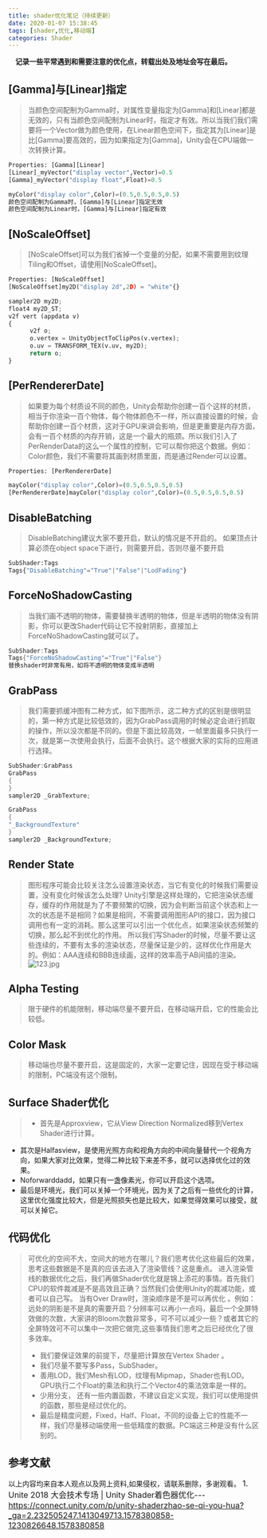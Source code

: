 ```yaml
---
title: shader优化笔记（持续更新）
date: 2020-01-07 15:38:45
tags: [shader,优化,移动端]
categories: Shader
---
```

&emsp;**记录一些平常遇到和需要注意的优化点，转载出处及地址会写在最后。**
    <!--more--> 
 ## **[Gamma]与[Linear]指定**
>当颜色空间配制为Gamma时，对属性变量指定为[Gamma]和[Linear]都是无效的，只有当颜色空间配制为Linear时，指定才有效。所以当我们我们需要将一个Vector做为颜色使用，在Linear颜色空间下，指定其为[Linear]是比[Gamma]要高效的，因为如果指定为[Gamma]，Unity会在CPU端做一次转换计算。
```python
Properties: [Gamma][Linear]
[Linear]_myVector("display vector",Vector)=0.5
[Gamma]_myVector("display float",Float)=0.5

myColor("display color",Color)=(0.5,0.5,0.5,0.5)
颜色空间配制为Gamma时，[Gamma]与[Linear]指定无效
颜色空间配制为Linear时，[Gamma]与[Linear]指定有效
```

## **[NoScaleOffset]**
>[NoScaleOffset]可以为我们省掉一个变量的分配，如果不需要用到纹理Tiling和Offset，请使用[NoScaleOffset]。
```python
Properties: [NoScaleOffset]
[NoScaleOffset]my2D("display 2d",2D) = "white"{}

sampler2D my2D;
float4 my2D_ST;
v2f vert (appdata v)
{
      v2f o;
      o.vertex = UnityObjectToClipPos(v.vertex);
      o.uv = TRANSFORM_TEX(v.uv, my2D);
      return o;
}
```
## **[PerRendererDate]**
>如果要为每个材质设不同的颜色，Unity会帮助你创建一百个这样的材质，相当于你渲染一百个物体，每个物体颜色不一样，所以直接设置的时候，会帮助你创建一百个材质，这对于GPU来讲会影响，但是更重要是内存方面，会有一百个材质的内存开销，这是一个最大的瓶颈。所以我们引入了PerRenderData的这么一个属性的控制，它可以帮你把这个数据。例如：Color颜色，我们不需要将其画到材质里面，而是通过Render可以设置。
```Python
Properties: [PerRendererDate]

mayColor("display color",Color)=(0.5,0.5,0.5,0.5)
[PerRendererDate]mayColor("display color",Color)=(0.5,0.5,0.5,0.5)
```

## **DisableBatching**
>DisableBatching建议大家不要开启，默认的情况是不开启的。
>如果顶点计算必须在object space下进行，则需要开启，否则尽量不要开启
```Python
SubShader:Tags
Tags{"DisableBatching"="True"|"False"|"LodFading"}
```

## **ForceNoShadowCasting**
>当我们画不透明的物体，需要替换半透明的物体，但是半透明的物体没有阴影，你可以更改Shader代码让它不投射阴影，直接加上ForceNoShadowCasting就可以了。
```java
SubShader:Tags
Tags{"ForceNoShadowCasting"="True"|"False"}
替换shader时非常有用，如将不透明的物体变成半透明
```

## **GrabPass**
>我们需要抓缓冲图有二种方式，如下图所示，这二种方式的区别是很明显的，第一种方式是比较低效的，因为GrabPass调用的时候必定会进行抓取的操作，所以没次都是不同的。但是下面比较高效，一帧里面最多只执行一次，就是第一次使用会执行，后面不会执行。这个根据大家的实际的应用进行选择。
```java
SubShader:GrabPass
GrabPass
{
}
sampler2D _GrabTexture;

GrabPass
{
"_BackgroundTexture"
}
sampler2D _BackgroundTexture;
```

## **Render State**
>图形程序可能会比较关注怎么设置渲染状态，当它有变化的时候我们需要设置，没有变化时候该怎么处理?
Unity引擎是这样处理的，它把渲染状态缓存，缓存的作用就是为了不要频繁的切换，因为会判断当前这个状态和上一次的状态是不是相同？如果是相同，不需要调用图形API的接口，因为接口调用也有一定的消耗。那么这里可以引出一个优化点，如果渲染状态频繁的切换，那么起不到优化的作用。
所以我们写Shader的时候，尽量不要让这些连续的，不要有太多的渲染状态，尽量保证是少的，这样优化作用是大的。例如：AAA连续和BBB连续画，这样的效率高于AB间插的渲染。 
![123.jpg](https://i.loli.net/2020/01/07/bmFMns4JywlVEe7.jpg)

## **Alpha Testing**
>限于硬件的机能限制，移动端尽量不要开启，在移动端开启，它的性能会比较低。

## **Color Mask**
>移动端也尽量不要开启，这是固定的，大家一定要记住，因现在受于移动端的限制，PC端没有这个限制。

## **Surface Shader优化**
>* 首先是Approxview，它从View Direction Normalized移到Vertex Shader进行计算。
* 其次是Halfasview，是使用光照方向和视角方向的中间向量替代一个视角方向，如果大家对比效果，觉得二种比较下来差不多，就可以选择优化过的效果。
* Noforwarddadd，如果只有一盏像素光，你可以开启这个选项。
* 最后是环境光，我们可以关掉一个环境光，因为关了之后有一些优化的计算，这里优化强度比较大，但是光照损失也是比较大，如果觉得效果可以接受，就可以关掉它。

## **代码优化**
>可优化的空间不大，空间大的地方在哪儿？我们思考优化这些最后的效果，思考这些数据是不是真的应该去进入了渲染管线？这是重点。
>进入渲染管线的数据优化之后，我们再做Shader优化就是锦上添花的事情。首先我们CPU的软件裁减是不是高效且正确？当然我们会使用Unity的裁减功能，或者可以自己写。
>当有Over Draw时，渲染顺序是不是可以再优化 。例如：远处的阴影是不是真的需要开启？分辨率可以再小一点吗，最后一个全屏特效做的次数，大家讲的Bloom次数非常多，可不可以减少一些？或者其它的全屏特效可不可以集中一次把它做完,这些事情我们思考之后已经优化了很多效率。
>* 我们要保证效果的前提下，尽量把计算放在Vertex Shader 。
>* 我们尽量不要写多Pass，SubShader。
>* 善用LOD，我们Mesh有LOD，纹理有Mipmap，Shader也有LOD。GPU执行二个Float的乘法和执行二个Vector4的乘法效率是一样的。
>* 少用分支， 还有一些内置函数，不建议自定义实现，我们可以使用提供的函数，那些是经过优化的。
>* 最后是精度问题，Fixed，Half、Float，不同的设备上它的性能不一样，我们尽量移动端使用一些低精度的数据。PC端这三种是没有什么区别的。

## 参考文献
 以上内容均来自本人观点以及网上资料,如果侵权，请联系删除，多谢观看。
<font size=3>1. Unite 2018 大会技术专场 | Unity Shader着色器优化---<https://connect.unity.com/p/unity-shaderzhao-se-qi-you-hua?_ga=2.232505247.1413049713.1578380858-1230826648.1578380858></font>